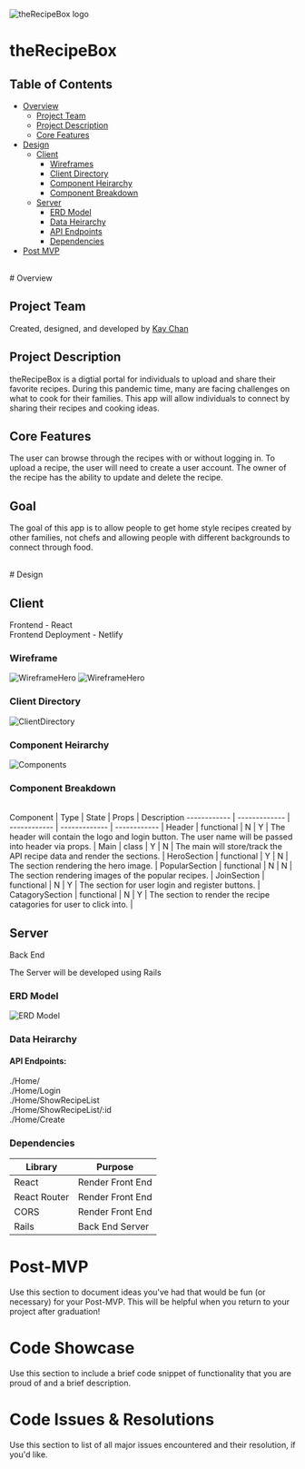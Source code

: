 ![theRecipeBox logo](./readmeDoc/theRecipeBox_Hero.png)

# theRecipeBox

## Table of Contents

- [Overview](#overview)
  - [Project Team](#project-team)
  - [Project Description](#project-description)
  - [Core Features](#core-features)
- [Design](#design)
  - [Client](#client)
    - [Wireframes](#wireframes)
    - [Client Directory](#client-directory)
    - [Component Heirarchy](#component-heirarchy)
    - [Component Breakdown](#component-breakdown)
  - [Server](#client)
    - [ERD Model](#erd-model)
    - [Data Heirarchy](#data-heirarchy)
    - [API Endpoints](#api-endpoints)
    - [Dependencies](#dependencies)
- [Post MVP](#post-mvp)

</br>
# Overview

## Project Team

Created, designed, and developed by [Kay Chan](https://github.com/kaych26)

## Project Description

theRecipeBox is a digtial portal for individuals to upload and share their favorite recipes. During this pandemic time, many are facing challenges on what to cook for their families. This app will allow individuals to connect by sharing their recipes and cooking ideas.

## Core Features

The user can browse through the recipes with or without logging in. To upload a recipe, the user will need to create a user account. The owner of the recipe has the ability to update and delete the recipe.

## Goal

The goal of this app is to allow people to get home style recipes created by other families, not chefs and allowing people with different backgrounds to connect through food.

</br>
# Design

## Client
Frontend - React
</br>
Frontend Deployment - Netlify
</br>

### Wireframe
![WireframeHero](./readmeDoc/theRecipeBox_wireframe1.png)
![WireframeHero](./readmeDoc/theRecipeBox_wireframe2.png)
</br>

### Client Directory
![ClientDirectory](./readmeDoc/client_directory.png)
</br>

### Component Heirarchy
![Components](./readmeDoc/components.png)
</br>

### Component Breakdown
</br>
Component | Type | State | Props | Description
------------ | ------------- | ------------ | ------------- | ------------ |
Header | functional | N | Y | The header will contain the logo and login button.  The user name will be passed into header via props. |
Main | class | Y | N | The main will store/track the API recipe data and render the sections. |
HeroSection | functional | Y | N | The section rendering the hero image. |
PopularSection | functional | N | N | The section rendering images of the popular recipes. |
JoinSection | functional | N | Y | The section for user login and register buttons. |
CatagorySection | functional | N | Y | The section to render the recipe catagories for user to click into. |

## Server

Back End

The Server will be developed using Rails

### ERD Model

![ERD Model](./readmeDoc/theRecipeBox.png)

### Data Heirarchy

#### API Endpoints:

./Home/
</br>
./Home/Login
</br>
./Home/ShowRecipeList
</br>
./Home/ShowRecipeList/:id
</br>
./Home/Create
</br>

### Dependencies

| Library      | Purpose          |
| ------------ | ---------------- |
| React        | Render Front End |
| React Router | Render Front End |
| CORS         | Render Front End |
| Rails        | Back End Server  |

# Post-MVP

Use this section to document ideas you've had that would be fun (or necessary) for your Post-MVP. This will be helpful when you return to your project after graduation!

# Code Showcase

Use this section to include a brief code snippet of functionality that you are proud of and a brief description.

# Code Issues & Resolutions

Use this section to list of all major issues encountered and their resolution, if you'd like.
